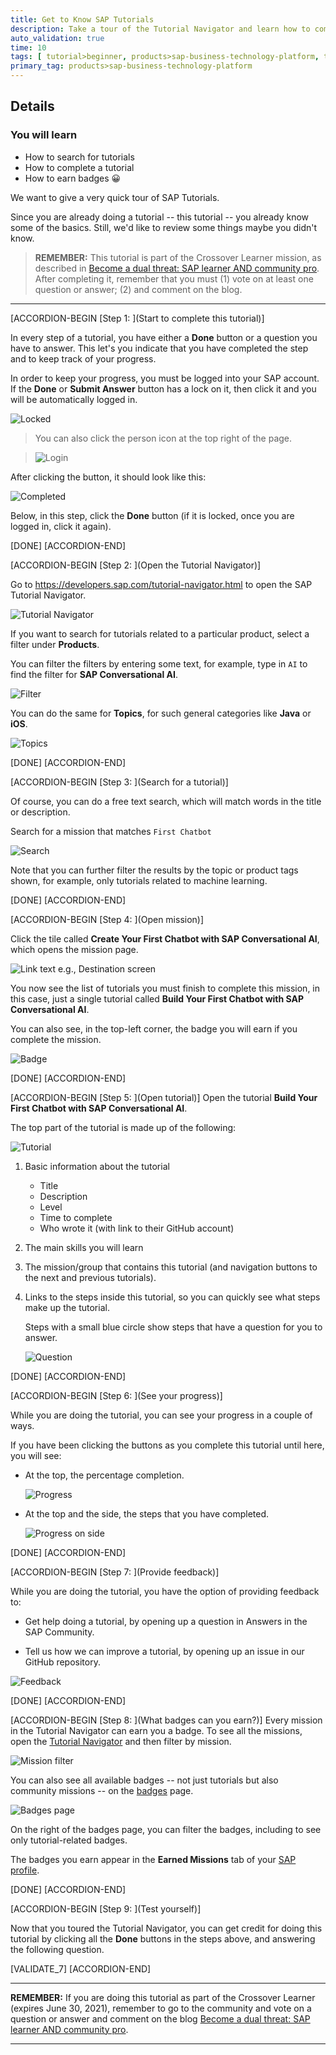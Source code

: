 ```yaml
---
title: Get to Know SAP Tutorials
description: Take a tour of the Tutorial Navigator and learn how to complete tutorials and earn badges (part of SAP Community Crossover Learner mission).
auto_validation: true
time: 10
tags: [ tutorial>beginner, products>sap-business-technology-platform, topic>sap-community]
primary_tag: products>sap-business-technology-platform
---
```


## Details
### You will learn
  - How to search for tutorials
  - How to complete a tutorial
  - How to earn badges 😀

We want to give a very quick tour of SAP Tutorials.

Since you are already doing a tutorial -- this tutorial -- you already know some of the basics. Still, we'd like to review some things maybe you didn't know.

>**REMEMBER:** This tutorial is part of the Crossover Learner mission, as described in [Become a dual threat: SAP learner AND community pro](https://blogs.sap.com/2021/05/20/become-a-dual-threat-sap-learner-and-community-pro/). After completing it, remember that you must (1) vote on at least one question or answer; (2) and comment on the blog.

---


[ACCORDION-BEGIN [Step 1: ](Start to complete this tutorial)]

In every step of a tutorial, you have either a **Done** button or a question you have to answer. This let's you indicate that you have completed the step and to keep track of your progress.

In order to keep your progress, you must be logged into your SAP account. If the **Done** or **Submit Answer** button has a lock on it, then click it and you will be automatically logged in.

![Locked](completed-locked.png)

>You can also click the person icon at the top right of the page.

>![Login](login.png)

After clicking the button, it should look like this:

![Completed](completed.png)

Below, in this step, click the **Done** button (if it is locked, once you are logged in, click it again).

[DONE]
[ACCORDION-END]



[ACCORDION-BEGIN [Step 2: ](Open the Tutorial Navigator)]

Go to <https://developers.sap.com/tutorial-navigator.html> to open the SAP Tutorial Navigator.

![Tutorial Navigator](TN.png)

If you want to search for tutorials related to a particular product, select a filter under **Products**.

You can filter the filters by entering some text, for example, type in `AI` to find the filter for **SAP Conversational AI**.

![Filter](TN2.png)

You can do the same for **Topics**, for such general categories like **Java** or **iOS**.

![Topics](topics.png)

[DONE]
[ACCORDION-END]


[ACCORDION-BEGIN [Step 3: ](Search for a tutorial)]

Of course, you can do a free text search, which will match words in the title or description.

Search for a mission that matches `First Chatbot`

![Search](search.png)

Note that you can further filter the results by the topic or product tags shown, for example, only tutorials related to machine learning.

[DONE]
[ACCORDION-END]


[ACCORDION-BEGIN [Step 4: ](Open mission)]

Click the tile called **Create Your First Chatbot with SAP Conversational AI**, which opens the mission page.

![Link text e.g., Destination screen](mission1.png)

You now see the list of tutorials you must finish to complete this mission, in this case, just a single tutorial called **Build Your First Chatbot with SAP Conversational AI**.

You can also see, in the top-left corner, the badge you will earn if you complete the mission.

![Badge](badge.png)

[DONE]
[ACCORDION-END]



[ACCORDION-BEGIN [Step 5: ](Open tutorial)]
Open the tutorial **Build Your First Chatbot with SAP Conversational AI**.

The top part of the tutorial is made up of the following:

![Tutorial](Tutorial.png)

1. Basic information about the tutorial

    - Title
    - Description
    - Level
    - Time to complete
    - Who wrote it (with link to their GitHub account)

2. The main skills you will learn

3. The mission/group that contains this tutorial (and navigation buttons to the next and previous tutorials).

4. Links to the steps inside this tutorial, so you can quickly see what steps make up the tutorial.

    Steps with a small blue circle show steps that have a question for you to answer.

    ![Question](Tutorial2.png)

[DONE]
[ACCORDION-END]

[ACCORDION-BEGIN [Step 6: ](See your progress)]

While you are doing the tutorial, you can see your progress in a couple of ways.

If you have been clicking the buttons as you complete this tutorial until here, you will see:

- At the top, the percentage completion.

    ![Progress](progress.png)

- At the top and the side, the steps that you have completed.

    ![Progress on side](progress2.png)

[DONE]
[ACCORDION-END]



[ACCORDION-BEGIN [Step 7: ](Provide feedback)]

While you are doing the tutorial, you have the option of providing feedback to:

- Get help doing a tutorial, by opening up a question in Answers in the SAP Community.

- Tell us how we can improve a tutorial, by opening up an issue in our GitHub repository.

![Feedback](feedback.png)

[DONE]
[ACCORDION-END]



[ACCORDION-BEGIN [Step 8: ](What badges can you earn?)]
Every mission in the Tutorial Navigator can earn you a badge. To see all the missions, open the [Tutorial Navigator](https://developers.sap.com/tutorial-navigator.html) and then filter by mission.

![Mission filter](MissionsFilter.png)

You can also see all available badges -- not just tutorials but also community missions -- on the [badges](https://community.sap.com/resources/missions-badges) page.

![Badges page](badgesAll.png)

On the right of the badges page, you can filter the badges, including to see only tutorial-related badges.

The badges you earn appear in the **Earned Missions** tab of your [SAP profile](https://people.sap.com/#missions:earned).

[DONE]
[ACCORDION-END]




[ACCORDION-BEGIN [Step 9: ](Test yourself)]

Now that you toured the Tutorial Navigator, you can get credit for doing this tutorial by clicking all the **Done** buttons in the steps above, and answering the following question.

[VALIDATE_7]
[ACCORDION-END]

---

**REMEMBER:** If you are doing this tutorial as part of the Crossover Learner (expires June 30, 2021), remember to go to the community and vote on a question or answer and comment on the blog [Become a dual threat: SAP learner AND community pro](https://blogs.sap.com/2021/05/20/become-a-dual-threat-sap-learner-and-community-pro/).

---
